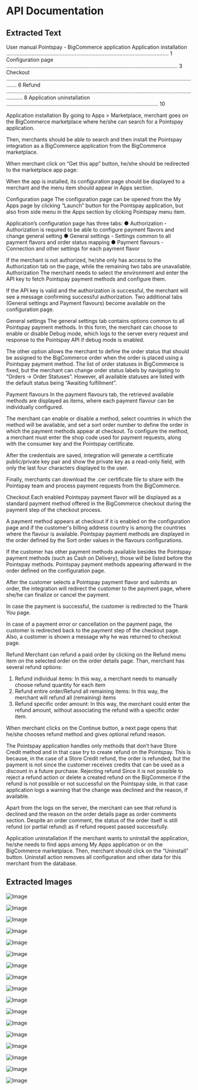 # API Documentation

## Extracted Text

User manual 
Pointspay - BigCommerce application 
Application installation ............................................................................................................. 1 
Configuration page ................................................................................................................... 3 
Checkout ................................................................................................................................... 6 
Refund ....................................................................................................................................... 8 
Application uninstallation ...................................................................................................... 10 
 
Application installation 
By going to Apps > Marketplace, merchant goes on the BigCommerce marketplace where 
he/she can search for a Pointspay application. 
 
 
 
Then, merchants should be able to search and then install the Pointspay integration as a 
BigCommerce application from the BigCommerce marketplace. 
 
 
When merchant click on “Get this app” button, he/she should be redirected to the marketplace 
app page: 
 
 
 
When the app is installed, its configuration page should be displayed to a merchant and the 
menu item should appear in Apps section. 
 
 
 
 
 
 
 
Configuration page 
The configuration page can be opened from the My Apps page by clicking “Launch” button for 
the Pointspay application, but also from side menu in the Apps section by clicking Pointspay 
menu item. 
 
Application’s configuration page has three tabs: 
● Authorization - Authorization is required to be able to configure payment flavors and 
change general setting 
● General settings - Settings common to all payment flavors and order status mapping 
● Payment flavours - Connection and other settings for each payment flavor 
 
If the merchant is not authorized, he/she only has access to the Authorization tab on the page, 
while the remaining two tabs are unavailable. 
Authorization 
The merchant needs to select the environment and enter the API key to fetch Pointspay 
payment methods and configure them. 
 
 
 
If the API key is valid and the authorization is successful, the merchant will see a message 
confirming successful authorization. Two additional tabs (General settings and Payment 
flavours) become available on the configuration page. 
 
General settings 
The general settings tab contains options common to all Pointspay payment methods. In this 
form, the merchant can choose to enable or disable Debug mode, which logs to the server 
every request and response to the Pointspay API if debug mode is enabled. 
 
The other option allows the merchant to define the order status that should be assigned to the 
BigCommerce order when the order is placed using a Pointspay payment method. The list of 
order statuses in BigCommerce is fixed, but the merchant can change order status labels by 
navigating to “Orders → Order Statuses”. However, all available statuses are listed with the 
default status being “Awaiting fulfillment”.  
 
 
Payment flavours 
In the payment flavours tab, the retrieved available methods are displayed as items, where each 
payment flavour can be individually configured. 
 
 
 
The merchant can enable or disable a method, select countries in which the method will be 
available, and set a sort order number to define the order in which the payment methods appear 
at checkout. To configure the method, a merchant must enter the shop code used for payment 
requests, along with the consumer key and the Pointspay certificate. 
 
 
After the credentials are saved, integration will generate a certificate public/private key pair and 
show the private key as a read-only field, with only the last four characters displayed to the user. 
 
 
 
Finally, merchants can download the .cer certificate file to share with the Pointspay team and 
process payment requests from the BigCommerce. 
 
Checkout 
Each enabled Pointspay payment flavor will be displayed as a standard payment method offered 
in the BigCommerce checkout during the payment step of the checkout process. 
 
A payment method appears at checkout if it is enabled on the configuration page and if the 
customer's billing address country is among the countries where the flavour is available. 
Pointspay payment methods are displayed in the order defined by the Sort order values in the 
flavours configurations. 
 
If the customer has other payment methods available besides the Pointspay payment methods 
(such as Cash on Delivery), those will be listed before the Pointspay methods. Pointspay 
payment methods appearing afterward in the order defined on the configuration page. 
 
 
After the customer selects a Pointspay payment flavor and submits an order, the integration will 
redirect the customer to the payment page, where she/he can finalize or cancel the payment. 
 
In case the payment is successful, the customer is redirected to the Thank You page. 
 
 
 
In case of a payment error or cancellation on the payment page, the customer is redirected back 
to the payment step of the checkout page. Also, a customer is shown a message why he was 
returned to checkout page. 
 
 
 
Refund 
Merchant can refund a paid order by clicking on the Refund menu item on the selected order on 
the order details page. Than, merchant has several refund options: 
1. Refund individual items: In this way, a merchant needs to manually choose refund 
quantity for each item 
2. Refund entire order/Refund all remaining items: In this way, the merchant will refund all 
(remaining) items 
3. Refund specific order amount: In this way, the merchant could enter the refund amount, 
without associating the refund with a specific order item. 
 
 
When merchant clicks on the Continue button, a next page opens that he/she chooses refund 
method and gives optional refund reason. 
 
 
 
The Pointspay application handles only methods that don’t have Store Credit method and in that 
case try to create refund on the Pointspay. This is because, in the case of a Store Credit refund, 
the order is refunded, but the payment is not since the customer receives credits that can be 
used as a discount in a future purchase. 
Rejecting refund 
Since it is not possible to reject a refund action or delete a created refund on the BigCommerce 
if the refund is not possible or not successful on the Pointspay side, in that case application logs 
a warning that the change was declined and the reason, if available. 
 
Apart from the logs on the server, the merchant can see that refund is declined and the reason 
on the order details page as order comments section. Despite an order comment, the status of 
the order itself is still refund (or partial refund) as if refund request passed successfully. 
 
 
Application uninstallation 
If the merchant wants to uninstall the application, he/she needs to find apps among My Apps 
application or on the BigCommerce marketplace. Then, merchant should click on the “Uninstall” 
button. Uninstall action removes all configuration and other data for this merchant from the 
database. 
 
 


## Extracted Images

![Image](C:\Users\DanishAnsari_vo4m0y3\ConvertToMDProject\api-documentation\img\image_1_28.png)

![Image](C:\Users\DanishAnsari_vo4m0y3\ConvertToMDProject\api-documentation\img\image_1_29.png)

![Image](C:\Users\DanishAnsari_vo4m0y3\ConvertToMDProject\api-documentation\img\image_2_40.png)

![Image](C:\Users\DanishAnsari_vo4m0y3\ConvertToMDProject\api-documentation\img\image_2_41.png)

![Image](C:\Users\DanishAnsari_vo4m0y3\ConvertToMDProject\api-documentation\img\image_3_43.png)

![Image](C:\Users\DanishAnsari_vo4m0y3\ConvertToMDProject\api-documentation\img\image_4_52.png)

![Image](C:\Users\DanishAnsari_vo4m0y3\ConvertToMDProject\api-documentation\img\image_4_53.png)

![Image](C:\Users\DanishAnsari_vo4m0y3\ConvertToMDProject\api-documentation\img\image_5_55.png)

![Image](C:\Users\DanishAnsari_vo4m0y3\ConvertToMDProject\api-documentation\img\image_5_56.png)

![Image](C:\Users\DanishAnsari_vo4m0y3\ConvertToMDProject\api-documentation\img\image_6_60.png)

![Image](C:\Users\DanishAnsari_vo4m0y3\ConvertToMDProject\api-documentation\img\image_7_62.png)

![Image](C:\Users\DanishAnsari_vo4m0y3\ConvertToMDProject\api-documentation\img\image_7_63.png)

![Image](C:\Users\DanishAnsari_vo4m0y3\ConvertToMDProject\api-documentation\img\image_8_65.png)

![Image](C:\Users\DanishAnsari_vo4m0y3\ConvertToMDProject\api-documentation\img\image_9_67.png)

![Image](C:\Users\DanishAnsari_vo4m0y3\ConvertToMDProject\api-documentation\img\image_9_68.png)

![Image](C:\Users\DanishAnsari_vo4m0y3\ConvertToMDProject\api-documentation\img\image_10_70.png)

![Image](C:\Users\DanishAnsari_vo4m0y3\ConvertToMDProject\api-documentation\img\image_10_71.png)

